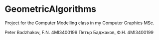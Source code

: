 # GeometricAlgorithms
Project for the Computer Modelling class in my Computer Graphics MSc.

Peter Badzhakov, F.N. 4MI3400199
Петър Баджаков, Ф.Н. 4MI3400199
